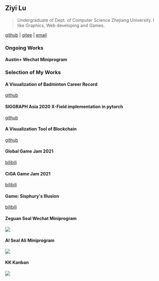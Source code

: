## Ziyi Lu

> Undergraduate of Dept. of Computer Science Zhejiang University. I like Graphics, Web developing and Games.

[github](https://github.com/LuniumLuk) | [gitee](https://gitee.com/lunium) | [email](3180101939@zju.edu.cn)

### Ongoing Works

#### Austin+ Wechat Miniprogram

### Selection of My Works

#### A Visualization of Badminton Career Record
[github](https://github.com/LuniumLuk/Badminton-Career-Vis)

#### SIGGRAPH Asia 2020 X-Field implementation in pytorch
[github](https://github.com/LuniumLuk/xfield-pytorch)

#### A Visualization Tool of Blockchain
[github](https://github.com/LBruyne/view-blockchain)

#### Global Game Jam 2021
[bilibili](https://www.bilibili.com/video/BV1Ty4y1n7uZ)

#### CiGA Game Jam 2021
[bilibili](https://www.bilibili.com/video/BV1dh411h7Na)

#### Game: Sisphury's Illusion
[bilibili](https://www.bilibili.com/video/BV1uM4y1N75u)

#### Zeguan Seal Wechat Miniprogram
![](https://github.com/LuniumLuk/LuniumLuk/images/seal_wx.jpg)

#### AI Seal Ali Miniprogram
![](https://github.com/LuniumLuk/LuniumLuk/images/seal_ali.jpg)

#### KK Kanban
![](https://github.com/LuniumLuk/LuniumLuk/images/kk_wx.jpg)